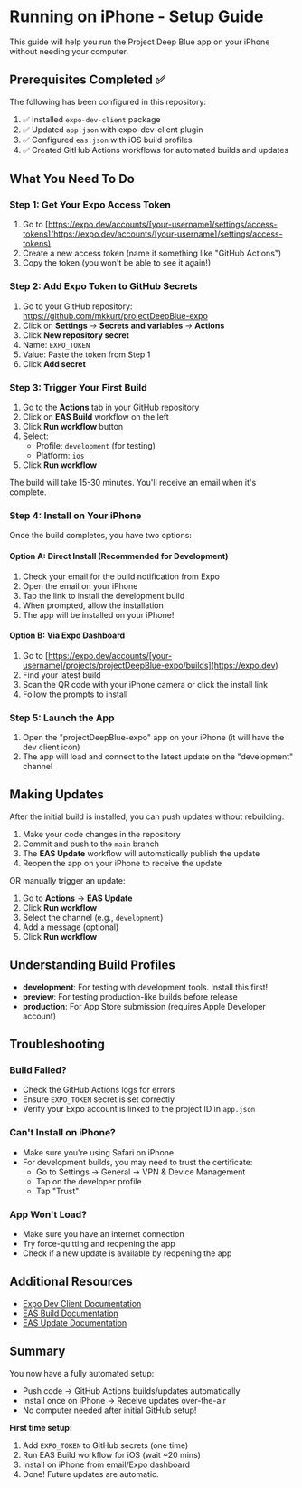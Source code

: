 # Running on iPhone - Setup Guide

This guide will help you run the Project Deep Blue app on your iPhone without needing your computer.

## Prerequisites Completed ✅

The following has been configured in this repository:

1. ✅ Installed `expo-dev-client` package
2. ✅ Updated `app.json` with expo-dev-client plugin
3. ✅ Configured `eas.json` with iOS build profiles
4. ✅ Created GitHub Actions workflows for automated builds and updates

## What You Need To Do

### Step 1: Get Your Expo Access Token

1. Go to [https://expo.dev/accounts/[your-username]/settings/access-tokens](https://expo.dev/accounts/[your-username]/settings/access-tokens)
2. Create a new access token (name it something like "GitHub Actions")
3. Copy the token (you won't be able to see it again!)

### Step 2: Add Expo Token to GitHub Secrets

1. Go to your GitHub repository: https://github.com/mkkurt/projectDeepBlue-expo
2. Click on **Settings** → **Secrets and variables** → **Actions**
3. Click **New repository secret**
4. Name: `EXPO_TOKEN`
5. Value: Paste the token from Step 1
6. Click **Add secret**

### Step 3: Trigger Your First Build

1. Go to the **Actions** tab in your GitHub repository
2. Click on **EAS Build** workflow on the left
3. Click **Run workflow** button
4. Select:
   - Profile: `development` (for testing)
   - Platform: `ios`
5. Click **Run workflow**

The build will take 15-30 minutes. You'll receive an email when it's complete.

### Step 4: Install on Your iPhone

Once the build completes, you have two options:

#### Option A: Direct Install (Recommended for Development)
1. Check your email for the build notification from Expo
2. Open the email on your iPhone
3. Tap the link to install the development build
4. When prompted, allow the installation
5. The app will be installed on your iPhone!

#### Option B: Via Expo Dashboard
1. Go to [https://expo.dev/accounts/[your-username]/projects/projectDeepBlue-expo/builds](https://expo.dev)
2. Find your latest build
3. Scan the QR code with your iPhone camera or click the install link
4. Follow the prompts to install

### Step 5: Launch the App

1. Open the "projectDeepBlue-expo" app on your iPhone (it will have the dev client icon)
2. The app will load and connect to the latest update on the "development" channel

## Making Updates

After the initial build is installed, you can push updates without rebuilding:

1. Make your code changes in the repository
2. Commit and push to the `main` branch
3. The **EAS Update** workflow will automatically publish the update
4. Reopen the app on your iPhone to receive the update

OR manually trigger an update:

1. Go to **Actions** → **EAS Update**
2. Click **Run workflow**
3. Select the channel (e.g., `development`)
4. Add a message (optional)
5. Click **Run workflow**

## Understanding Build Profiles

- **development**: For testing with development tools. Install this first!
- **preview**: For testing production-like builds before release
- **production**: For App Store submission (requires Apple Developer account)

## Troubleshooting

### Build Failed?
- Check the GitHub Actions logs for errors
- Ensure `EXPO_TOKEN` secret is set correctly
- Verify your Expo account is linked to the project ID in `app.json`

### Can't Install on iPhone?
- Make sure you're using Safari on iPhone
- For development builds, you may need to trust the certificate:
  - Go to Settings → General → VPN & Device Management
  - Tap on the developer profile
  - Tap "Trust"

### App Won't Load?
- Make sure you have an internet connection
- Try force-quitting and reopening the app
- Check if a new update is available by reopening the app

## Additional Resources

- [Expo Dev Client Documentation](https://docs.expo.dev/develop/development-builds/introduction/)
- [EAS Build Documentation](https://docs.expo.dev/build/introduction/)
- [EAS Update Documentation](https://docs.expo.dev/eas-update/introduction/)

## Summary

You now have a fully automated setup:
- Push code → GitHub Actions builds/updates automatically
- Install once on iPhone → Receive updates over-the-air
- No computer needed after initial GitHub setup!

**First time setup:**
1. Add `EXPO_TOKEN` to GitHub secrets (one time)
2. Run EAS Build workflow for iOS (wait ~20 mins)
3. Install on iPhone from email/Expo dashboard
4. Done! Future updates are automatic.
